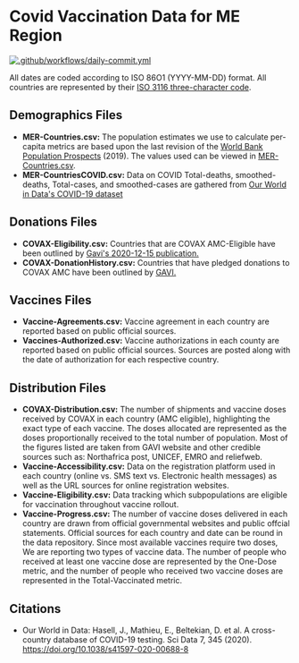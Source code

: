 # Covid Vaccination Data for ME Region

[![.github/workflows/daily-commit.yml](https://github.com/inception-labs/covid-vaccine-mena/actions/workflows/daily-commit.yml/badge.svg)](https://github.com/inception-labs/covid-vaccine-mena/actions/workflows/daily-commit.yml)

All dates are coded according to ISO 86O1 (YYYY-MM-DD) format. All countries are represented by their [ISO 3116 three-character code](https://unstats.un.org/unsd/tradekb/knowledgebase/country-code).

## Demographics Files
- **MER-Countries.csv:** The population estimates we use to calculate per-capita metrics are based upon the last revision of the [World Bank Population Prospects](https://data.worldbank.org/indicator/SP.POP.TOTL) (2019). The values used can be viewed in [MER-Countries.csv](https://github.com/inception-labs/covid-vaccine-mena/blob/main/MER-Countries.csv).
- **MER-CountriesCOVID.csv:** Data on COVID Total-deaths, smoothed-deaths, Total-cases, and smoothed-cases are gathered from [Our World in Data's COVID-19 dataset](https://github.com/owid/covid-19-data/blob/master/public/data/README.md)

## Donations Files
- **COVAX-Eligibility.csv:** Countries that are COVAX AMC-Eligible have been outlined by [Gavi's 2020-12-15 publication.](https://www.gavi.org/sites/default/files/covid/pr/COVAX_CA_COIP_List_COVAX_PR_15-12.pdf)
- **COVAX-DonationHistory.csv:** Countries that have pledged donations to COVAX AMC have been outlined by [GAVI.](https://www.gavi.org/sites/default/files/covid/covax/COVAX-AMC-Donors-Table.pdf)

## Vaccines Files
- **Vaccine-Agreements.csv:** Vaccine agreement in each country are reported based on public official sources.
- **Vaccines-Authorized.csv:** Vaccine authorizations in each county are reported based on public official sources. Sources are posted along with the date of authorization for each respective country.

## Distribution Files
- **COVAX-Distribution.csv:** The number of shipments and vaccine doses received by COVAX in each country (AMC eligible), highlighting the exact type of each vaccine. The doses allocated are represented as the doses proportionally received to the total number of population. Most of the figures listed are taken from GAVI website and other credible sources such as: Northafrica post, UNICEF, EMRO and reliefweb.
- **Vaccine-Accessibility.csv:** Data on the registration platform used in each country (online vs. SMS text vs. Electronic health messages) as well as the URL sources for online registration websites.
- **Vaccine-Eligibility.csv:** Data tracking which subpopulations are eligible for vaccination throughout vaccine rollout.
- **Vaccine-Progress.csv:** The number of vaccine doses delivered in each country are drawn from official governmental websites and public offcial statements. Official sources for each country and date can be round in the data repository. Since most available vaccines require two doses, We are reporting two types of vaccine data. The number of people who received at least one vaccine dose are represented by the One-Dose metric, and the number of people who received two vaccine doses are represented in the Total-Vaccinated metric. 

## Citations
- Our World in Data: Hasell, J., Mathieu, E., Beltekian, D. et al. A cross-country database of COVID-19 testing. Sci Data 7, 345 (2020). https://doi.org/10.1038/s41597-020-00688-8
